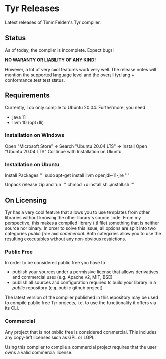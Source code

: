 # Tyr Releases
Latest releases of Timm Felden's Tyr compiler.

## Status

As of today, the compiler is incomplete.
Expect bugs!

**NO WARANTY OR LIABILITY OF ANY KIND!**

However, a lot of very cool features work very well.
The release notes will mention the supported language level and the overall tyr.lang + conformance.test test status.

## Requirements

Currently, I do only compile to Ubuntu 20.04.
Furthermore, you need
 - java 11
 - llvm 10 (opt+lli)

### Installation on Windows

Open "Microsoft Store" -> Search "Ubuntu 20.04 LTS" -> Install
Open "Ubuntu 20.04 LTS"
Continue with Installation on Ubuntu

### Installation on Ubuntu

Install Packages
'''
sudo apt-get install llvm openjdk-11-jre
'''

Unpack release zip and run
'''
chmod +x install.sh
./install.sh
'''

## On Licensing

Tyr has a very cool feature that allows you to use templates from other libraries without knowing the other library's source code.
From my perspective, this makes a compiled library (.tl file) something that is neither source nor binary.
In order to solve this issue, all options are split into two categories *public free* and *commercial*.
Both categories allow you to use the resulting executables without any non-obvious restrictions.

### Public Free

In order to be considered public free you have to
 - publish your sources under a permissive license that allows derivatives and commercial uses (e.g. Apache v2, MIT, BSD)
 - publish all sources and configuration required to build your library in a *public* repository (e.g. public github project)

The latest version of the compiler published in this repository may be used to compile public free Tyr projects, i.e. to use the functionality it offers via its CLI.

### Commercial

Any project that is not public free is considered commercial.
This includes any copy-left licenses such as GPL or LGPL.

Using this compiler to compile a commercial project requires that the user owns a valid commercial license.

